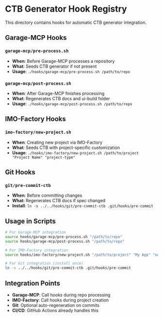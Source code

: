 # CTB Generator Hook Registry

This directory contains hooks for automatic CTB generator integration.

## Garage-MCP Hooks

### `garage-mcp/pre-process.sh`
- **When**: Before Garage-MCP processes a repository
- **What**: Seeds CTB generator if not present
- **Usage**: `./hooks/garage-mcp/pre-process.sh /path/to/repo`

### `garage-mcp/post-process.sh`  
- **When**: After Garage-MCP finishes processing
- **What**: Regenerates CTB docs and ui-build folder
- **Usage**: `./hooks/garage-mcp/post-process.sh /path/to/repo`

## IMO-Factory Hooks

### `imo-factory/new-project.sh`
- **When**: Creating new project via IMO-Factory
- **What**: Seeds CTB with project-specific customization
- **Usage**: `./hooks/imo-factory/new-project.sh /path/to/project "Project Name" "project-type"`

## Git Hooks

### `git/pre-commit-ctb`
- **When**: Before committing changes
- **What**: Regenerates CTB docs if spec changed
- **Install**: `ln -s ../../hooks/git/pre-commit-ctb .git/hooks/pre-commit`

## Usage in Scripts

```bash
# For Garage-MCP integration
source hooks/garage-mcp/pre-process.sh "/path/to/repo"
source hooks/garage-mcp/post-process.sh "/path/to/repo"

# For IMO-Factory integration  
source hooks/imo-factory/new-project.sh "/path/to/project" "My App" "nodejs"

# For Git integration (install once)
ln -s ../../hooks/git/pre-commit-ctb .git/hooks/pre-commit
```

## Integration Points

- **Garage-MCP**: Call hooks during repo processing
- **IMO-Factory**: Call hooks during project creation
- **Git**: Optional auto-regeneration on commits
- **CI/CD**: GitHub Actions already handles this
